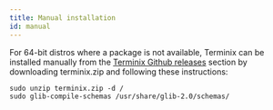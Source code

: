 ```yaml
---
title: Manual installation
id: manual
---
```

For 64-bit distros where a package is not available, Terminix can be installed manually from the <a href="https://github.com/gnunn1/terminix/releases">Terminix Github releases</a> section by downloading terminix.zip and following these instructions:

```
sudo unzip terminix.zip -d /
sudo glib-compile-schemas /usr/share/glib-2.0/schemas/
```
